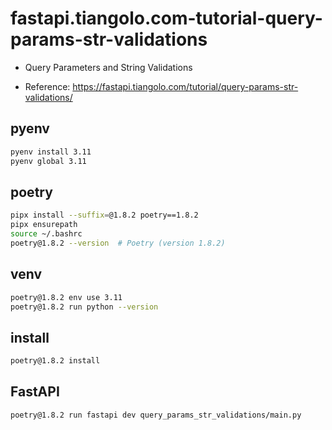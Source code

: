 # fastapi.tiangolo.com-tutorial-query-params-str-validations

- Query Parameters and String Validations

- Reference: https://fastapi.tiangolo.com/tutorial/query-params-str-validations/

## pyenv

```sh
pyenv install 3.11
pyenv global 3.11
```

## poetry

```sh
pipx install --suffix=@1.8.2 poetry==1.8.2
pipx ensurepath
source ~/.bashrc
poetry@1.8.2 --version  # Poetry (version 1.8.2)
```

## venv

```sh
poetry@1.8.2 env use 3.11
poetry@1.8.2 run python --version
```

## install

```sh
poetry@1.8.2 install
```

## FastAPI

```sh
poetry@1.8.2 run fastapi dev query_params_str_validations/main.py
```

